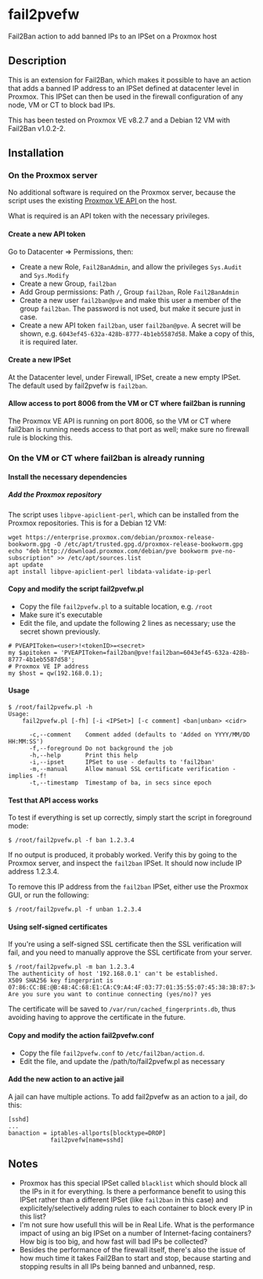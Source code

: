 # fail2pvefw
Fail2Ban action to add banned IPs to an IPSet on a Proxmox host

## Description

This is an extension for Fail2Ban, which makes it possible to have an action that adds a banned IP address to
an IPSet defined at datacenter level in Proxmox. This IPSet can then be used in the firewall configuration of
any node, VM or CT to block bad IPs.

This has been tested on Proxmox VE v8.2.7 and a Debian 12 VM with Fail2Ban v1.0.2-2.

## Installation

### On the Proxmox server


No additional software is required on the Proxmox server, because the script uses the existing [Proxmox VE API
](https://pve.proxmox.com/wiki/Proxmox_VE_API) on the host.

What is required is an API token with the necessary privileges.

#### Create a new API token

Go to Datacenter => Permissions, then:

- Create a new Role, `Fail2BanAdmin`, and allow the privileges `Sys.Audit` and `Sys.Modify`
- Create a new Group, `fail2ban`
- Add Group permissions: Path `/`, Group `fail2ban`, Role `Fail2BanAdmin`
- Create a new user `fail2ban@pve` and make this user a member of the group `fail2ban`. The password is not used, but make it secure just in case.
- Create a new API token `fail2ban`, user `fail2ban@pve`. A secret will be shown, e.g. `6043ef45-632a-428b-8777-4b1eb5587d58`. Make a copy of this, it is required later.

#### Create a new IPSet

At the Datacenter level, under Firewall, IPSet, create a new empty IPSet. The default used by fail2pvefw is `fail2ban`.

#### Allow access to port 8006 from the VM or CT where fail2ban is running

The Proxmox VE API is running on port 8006, so the VM or CT where fail2ban is running needs access to that port as well; make sure no firewall rule is blocking this.

### On the VM or CT where fail2ban is already running

#### Install the necessary dependencies

##### Add the Proxmox repository

The script uses `libpve-apiclient-perl`, which can be installed from the Proxmox repositories. This is for a Debian 12 VM:

```
wget https://enterprise.proxmox.com/debian/proxmox-release-bookworm.gpg -O /etc/apt/trusted.gpg.d/proxmox-release-bookworm.gpg
echo "deb http://download.proxmox.com/debian/pve bookworm pve-no-subscription" >> /etc/apt/sources.list
apt update
apt install libpve-apiclient-perl libdata-validate-ip-perl
```

#### Copy and modify the script fail2pvefw.pl

- Copy the file `fail2pvefw.pl` to a suitable location, e.g. `/root`
- Make sure it's executable
- Edit the file, and update the following 2 lines as necessary; use the secret shown previously.

```
# PVEAPIToken=<user>!<tokenID>=<secret>
my $apitoken = 'PVEAPIToken=fail2ban@pve!fail2ban=6043ef45-632a-428b-8777-4b1eb5587d58';
# Proxmox VE IP address
my $host = qw(192.168.0.1);
```

#### Usage

```
$ /root/fail2pvefw.pl -h
Usage:
    fail2pvefw.pl [-fh] [-i <IPSet>] [-c comment] <ban|unban> <cidr>

      -c,--comment    Comment added (defaults to 'Added on YYYY/MM/DD HH:MM:SS')
      -f,--foreground Do not background the job
      -h,--help       Print this help
      -i,--ipset      IPSet to use - defaults to 'fail2ban'
      -m,--manual     Allow manual SSL certificate verification - implies -f!
      -t,--timestamp  Timestamp of ba, in secs since epoch
```

#### Test that API access works

To test if everything is set up correctly, simply start the script in foreground mode:

```
$ /root/fail2pvefw.pl -f ban 1.2.3.4
```

If no output is produced, it probably worked. Verify this by going to the Proxmox server, and inspect the
`fail2ban` IPSet. It should now include IP address 1.2.3.4.

To remove this IP address from the `fail2ban` IPSet, either use the Proxmox GUI, or run the following:

```
$ /root/fail2pvefw.pl -f unban 1.2.3.4
```

#### Using self-signed certificates

If you're using a self-signed SSL certificate then the SSL verification will fail, and you need to manually approve
the SSL certificate from your server.

```
$ /root/fail2pvefw.pl -m ban 1.2.3.4
The authenticity of host '192.168.0.1' can't be established.
X509 SHA256 key fingerprint is 07:86:CC:BE:@B:48:4C:68:E1:CA:C9:A4:4F:03:77:01:35:55:07:45:38:3B:87:34:63:96:37:76:6E:D5:CB:8E.
Are you sure you want to continue connecting (yes/no)? yes
```

The certificate will be saved to `/var/run/cached_fingerprints.db`, thus avoiding having to approve the certificate in the future.

#### Copy and modify the action fail2pvefw.conf

- Copy the file `fail2pvefw.conf` to `/etc/fail2ban/action.d`.
- Edit the file, and update the /path/to/fail2pvefw.pl as necessary

#### Add the new action to an active jail

A jail can have multiple actions. To add fail2pvefw as an action to a jail, do this:

```
[sshd]
...
banaction = iptables-allports[blocktype=DROP]
            fail2pvefw[name=sshd]
```

## Notes

- Proxmox has this special IPSet called `blacklist` which should block all the IPs in it for everything. Is there a performance benefit to using this IPSet rather than a different IPSet (like `fail2ban` in this case) and explicitely/selectively adding rules to each container to block every IP in this list?
- I'm not sure how usefull this will be in Real Life. What is the performance impact of using an big IPSet on a number of Internet-facing containers? How big is too big, and how fast will bad IPs be collected?
- Besides the performance of the firewall itself, there's also the issue of how much time it takes Fail2Ban to start and stop, because starting and stopping results in all IPs being banned and unbanned, resp.
